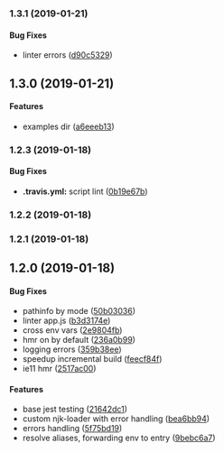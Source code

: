 <a name="1.3.1"></a>
### 1.3.1 (2019-01-21)


#### Bug Fixes

* linter errors ([d90c5329](https://github.com/nameless19922/webpack-config.git/commit/d90c5329))


<a name="1.3.0"></a>
## 1.3.0 (2019-01-21)


#### Features

* examples dir ([a6eeeb13](https://github.com/nameless19922/webpack-config.git/commit/a6eeeb13))


<a name="1.2.3"></a>
### 1.2.3 (2019-01-18)


#### Bug Fixes

* **.travis.yml:** script lint ([0b19e67b](https://github.com/nameless19922/webpack-config.git/commit/0b19e67b))


<a name="1.2.2"></a>
### 1.2.2 (2019-01-18)


<a name="1.2.1"></a>
### 1.2.1 (2019-01-18)


<a name="1.2.0"></a>
## 1.2.0 (2019-01-18)


#### Bug Fixes

* pathinfo by mode ([50b03036](https://github.com/nameless19922/webpack-config.git/commit/50b03036))
* linter app.js ([b3d3174e](https://github.com/nameless19922/webpack-config.git/commit/b3d3174e))
* cross env vars ([2e9804fb](https://github.com/nameless19922/webpack-config.git/commit/2e9804fb))
* hmr on by default ([236a0b99](https://github.com/nameless19922/webpack-config.git/commit/236a0b99))
* logging errors ([359b38ee](https://github.com/nameless19922/webpack-config.git/commit/359b38ee))
* speedup incremental build ([feecf84f](https://github.com/nameless19922/webpack-config.git/commit/feecf84f))
* ie11 hmr ([2517ac00](https://github.com/nameless19922/webpack-config.git/commit/2517ac00))


#### Features

* base jest testing ([21642dc1](https://github.com/nameless19922/webpack-config.git/commit/21642dc1))
* custom njk-loader with error handling ([bea6bb94](https://github.com/nameless19922/webpack-config.git/commit/bea6bb94))
* errors handling ([5f75bd19](https://github.com/nameless19922/webpack-config.git/commit/5f75bd19))
* resolve aliases, forwarding env to entry ([9bebc6a7](https://github.com/nameless19922/webpack-config.git/commit/9bebc6a7))


